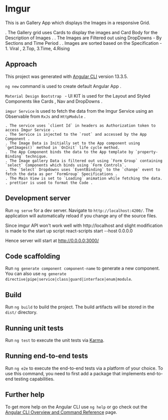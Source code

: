 # Imgur

This is an Gallery App which displays the Images in a responsive Grid.

. The Gallery grid uses Cards to display the images and Card Body for the Description of Images .
. The Images are Filtered out using DropDowns - By Sections and Time Period .
. Images are sorted based on the Specification - 1. Viral , 2.Top, 3.Time, 4.Rising

## Approach

This project was generated with [Angular CLI](https://github.com/angular/angular-cli) version 13.3.5.

`ng new` command is used to create default Angular App .

`Material Design Bootstrap ` - UI KIT is used for the Layout and Styled Components like Cards , Nav and DropDowns .

`imgur Service` is used to fetch the data from the Imgur Service using an Observable from `RxJs` and `HttpModule` .

    . The service uses `client Id` in headers as Authorization token to access Imgur Service .
    . The Service is injected to the `root` and accessed by the App Component .
    . The Image Data is Initially set to the App component using `getImages()` method in `OnInit` life cycle method.
    . The App Component binds the data to the App template by `property-Binding` technique.
    . The Image gallery Data is filtered out using `Form Group` containing `select` Components which binds using `Form Controls`.
    . The `Select` Dropdowns uses `EventBinding` to the `change` event to fetch the data as per `FormGroup` Specifications .
    . The Main View is set to `Loading` animation while fetching the data.
    . prettier is used to format the Code .

## Development server

Run `ng serve` for a dev server. Navigate to `http://localhost:4200/`. The application will automatically reload if you change any of the source files.

Since imgur API won't work well with http://localhost and slight modification is made to the start up script react-scripts start --host 0.0.0.0

Hence server will start at http://0.0.0.0:3000/

## Code scaffolding

Run `ng generate component component-name` to generate a new component. You can also use `ng generate directive|pipe|service|class|guard|interface|enum|module`.

## Build

Run `ng build` to build the project. The build artifacts will be stored in the `dist/` directory.

## Running unit tests

Run `ng test` to execute the unit tests via [Karma](https://karma-runner.github.io).

## Running end-to-end tests

Run `ng e2e` to execute the end-to-end tests via a platform of your choice. To use this command, you need to first add a package that implements end-to-end testing capabilities.

## Further help

To get more help on the Angular CLI use `ng help` or go check out the [Angular CLI Overview and Command Reference](https://angular.io/cli) page.
